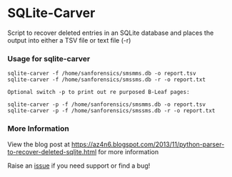 SQLite-Carver
=============

Script to recover deleted entries in an SQLite database and places the output into either a TSV file or text file (-r)

### Usage for sqlite-carver

    sqlite-carver -f /home/sanforensics/smsmms.db -o report.tsv
    sqlite-carver -f /home/sanforensics/smssms.db -r -o report.txt
	
	Optional switch -p to print out re purposed B-Leaf pages:
	
	sqlite-carver -p -f /home/sanforensics/smsmms.db -o report.tsv
    sqlite-carver -p -f /home/sanforensics/smssms.db -r -o report.txt
	

### More Information

View the blog post at https://az4n6.blogspot.com/2013/11/python-parser-to-recover-deleted-sqlite.html for more information

Raise an [issue](https://github.com/digitalsleuth/SQLite-Deleted-Records-Parser/issues) if you need support or find a bug!
